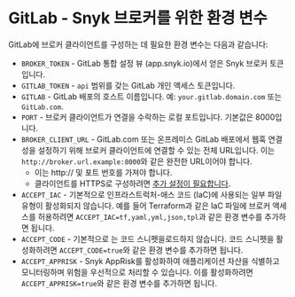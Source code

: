 # GitLab - Snyk 브로커를 위한 환경 변수

GitLab에 브로커 클라이언트를 구성하는 데 필요한 환경 변수는 다음과 같습니다:

- `BROKER_TOKEN` - GitLab 통합 설정 뷰 (app.snyk.io)에서 얻은 Snyk 브로커 토큰입니다.
- `GITLAB_TOKEN` - `api` 범위를 갖는 GitLab 개인 액세스 토큰입니다.
- `GITLAB` - GitLab 배포의 호스트 이름입니다. 예: `your.gitlab.domain.com` 또는 `GitLab.com`.
- `PORT` - 브로커 클라이언트가 연결을 수락하는 로컬 포트입니다. 기본값은 8000입니다.
- `BROKER_CLIENT_URL` - GitLab.com 또는 온프레미스 GitLab 배포에서 웹훅 연결성을 설정하기 위해 브로커 클라이언트에 연결할 수 있는 전체 URL입니다. 이는 `http://broker.url.example:8000`와 같은 완전한 URL이어야 합니다.
  - 이는 http:// 및 포트 번호를 가져야 합니다.
  - 클라이언트를 HTTPS로 구성하려면 [추가 설정이 필요합니다](https://docs.snyk.io/snyk-admin/snyk-broker/install-and-configure-broker-using-docker/advanced-configuration-for-snyk-broker-docker-installation/https-for-broker-client-with-docker).
- `ACCEPT_IAC` - 기본적으로 인프라스트럭처-애스 코드 (IaC)에 사용되는 일부 파일 유형이 활성화되지 않습니다. 예를 들어 Terraform과 같은 IaC 파일에 브로커 액세스를 허용하려면 `ACCEPT_IAC=tf,yaml,yml,json,tpl`과 같은 환경 변수를 추가하면 됩니다.
- `ACCEPT_CODE` - 기본적으로 는 코드 스니펫을로드하지 않습니다. 코드 스니펫을 활성화하려면 `ACCEPT_CODE=true`와 같은 환경 변수를 추가하면 됩니다.
- `ACCEPT_APPRISK` - Snyk AppRisk를 활성화하여 애플리케이션 자산을 식별하고 모니터링하며 위험을 우선적으로 처리할 수 있습니다. 이를 활성화하려면 `ACCEPT_APPRISK=true`와 같은 환경 변수를 추가하면 됩니다.